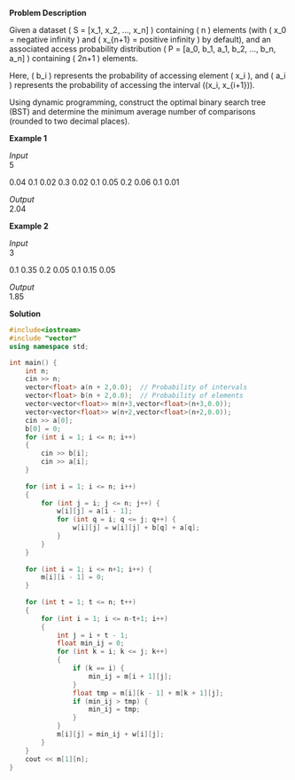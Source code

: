 **Problem Description**

Given a dataset \( S = [x_1, x_2, ..., x_n] \) containing \( n \) elements (with \( x_0 = negative infinity \) and \( x_{n+1} = positive infinity \) by default), and an associated access probability distribution \( P = [a_0, b_1, a_1, b_2, ..., b_n, a_n] \) containing \( 2n+1 \) elements.

Here, \( b_i \) represents the probability of accessing element \( x_i \), and \( a_i \) represents the probability of accessing the interval \((x_i, x_{i+1})\).

Using dynamic programming, construct the optimal binary search tree (BST) and determine the minimum average number of comparisons (rounded to two decimal places).

**Example 1**

*Input*  
5

0.04 0.1 0.02 0.3 0.02 0.1 0.05 0.2 0.06 0.1 0.01

*Output*  
2.04

**Example 2**

*Input*  
3

0.1 0.35 0.2 0.05 0.1 0.15 0.05

*Output*  
1.85

**Solution**
```cpp
#include<iostream>
#include "vector"
using namespace std;

int main() {
    int n;
    cin >> n; 
    vector<float> a(n + 2,0.0);  // Probability of intervals
    vector<float> b(n + 2,0.0);  // Probability of elements
    vector<vector<float>> m(n+3,vector<float>(n+3,0.0));
    vector<vector<float>> w(n+2,vector<float>(n+2,0.0));
    cin >> a[0];   
    b[0] = 0;
    for (int i = 1; i <= n; i++)
    {
        cin >> b[i];
        cin >> a[i];
    }
    
    for (int i = 1; i <= n; i++)
    {
        for (int j = i; j <= n; j++) {
            w[i][j] = a[i - 1];
            for (int q = i; q <= j; q++) {
                w[i][j] = w[i][j] + b[q] + a[q];
            }
        }
    }
    
    for (int i = 1; i <= n+1; i++) {
        m[i][i - 1] = 0;
    }
    
    for (int t = 1; t <= n; t++)
    {
        for (int i = 1; i <= n-t+1; i++)
        {
            int j = i + t - 1;
            float min_ij = 0;
            for (int k = i; k <= j; k++)  
            {
                if (k == i) {
                    min_ij = m[i + 1][j];
                }
                float tmp = m[i][k - 1] + m[k + 1][j];
                if (min_ij > tmp) {
                    min_ij = tmp;
                }
            }
            m[i][j] = min_ij + w[i][j];
        }
    }
    cout << m[1][n];
}
